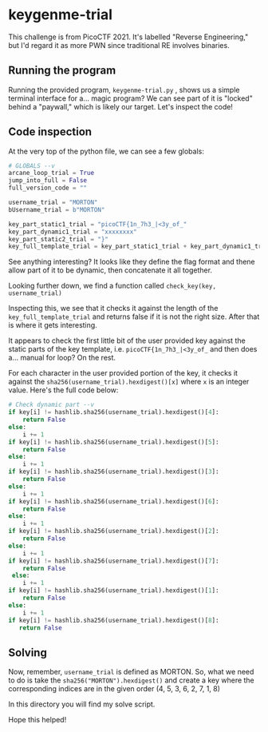 # keygenme-trial
This challenge is from PicoCTF 2021. It's labelled "Reverse Engineering," but I'd regard it as more PWN since traditional RE involves binaries.

## Running the program
Running the provided program, `keygenme-trial.py` , shows us a simple terminal interface for a... magic program? We can see part of it is "locked" behind a "paywall," which is likely our target. Let's inspect the code!

## Code inspection
At the very top of the python file, we can see a few globals:

```python
# GLOBALS --v
arcane_loop_trial = True
jump_into_full = False
full_version_code = ""

username_trial = "MORTON"
bUsername_trial = b"MORTON"

key_part_static1_trial = "picoCTF{1n_7h3_|<3y_of_"
key_part_dynamic1_trial = "xxxxxxxx"
key_part_static2_trial = "}"
key_full_template_trial = key_part_static1_trial + key_part_dynamic1_trial + key_part_static2_trial
```

See anything interesting? It looks like they define the flag format and thene allow part of it to be dynamic, then concatenate it all together.

Looking further down, we find a function called `check_key(key, username_trial)` 

Inspecting this, we see that it checks it against the length of the `key_full_template_trial` and returns false if it is not the right size. After that is where it gets interesting. 

It appears to check the first little bit of the user provided key against the static parts of the key template, i.e. `picoCTF{1n_7h3_|<3y_of_` and then does a... manual for loop? On the rest. 

For each character in the user provided portion of the key, it checks it against the `sha256(username_trial).hexdigest()[x]` where `x` is an integer value. Here's the full code below:

```python
# Check dynamic part --v
if key[i] != hashlib.sha256(username_trial).hexdigest()[4]:
    return False
else:
    i += 1
if key[i] != hashlib.sha256(username_trial).hexdigest()[5]:
    return False
else:
    i += 1
if key[i] != hashlib.sha256(username_trial).hexdigest()[3]:
    return False
else:
    i += 1
if key[i] != hashlib.sha256(username_trial).hexdigest()[6]:
    return False
else:
    i += 1
if key[i] != hashlib.sha256(username_trial).hexdigest()[2]:
    return False
else:
    i += 1
if key[i] != hashlib.sha256(username_trial).hexdigest()[7]:
    return False
 else:
    i += 1
if key[i] != hashlib.sha256(username_trial).hexdigest()[1]:
    return False
else:
    i += 1
if key[i] != hashlib.sha256(username_trial).hexdigest()[8]:
   return False
```

## Solving

Now, remember, `username_trial` is defined as MORTON. So, what we need to do is take the `sha256("MORTON").hexdigest()` and create a key where the corresponding indices are in the given order (4, 5, 3, 6, 2, 7, 1, 8)

In this directory you will find my solve script.

Hope this helped!
